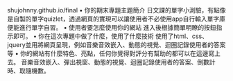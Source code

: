 shujohnny.github.io/final
•	你的期末專題主題簡介
    日文課的單字小測驗，有點像是自製的單字quizlet，透過網頁的實現可以讓使用者不必使用app自行輸入單字庫便能進行單字自習。
•	使用者要怎麼使用你的網站
    進入後根據簡單明瞭的按鈕指示即可。
•	你在這次專題中做了什麼，使用了什麼技術
    使用了html、css、jquery並用將網頁呈現，例如音樂音效嵌入、動態的視覺、迴圈記錄使用者的答案等
•	你的網站有什麼特色、亮點，任何你覺得對評分有幫助的都可以在這邊寫上去。
    音樂音效嵌入、彈出視窗、動態的視覺、迴圈記錄使用者的答案、倒數計時、取隨機數。
